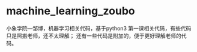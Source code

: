 # machine_learning_zoubo
小象学院—邹博，机器学习相关代码，基于python3
第一课相关代码，有些代码只是照搬老师，还不太理解；
还有一些代码是附加的，便于更好理解老师的代码。
